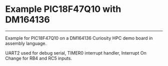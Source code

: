# Example PIC18F47Q10 with DM164136
-----------------------------------

Example for PIC18F47Q10 on a DM164136 Curiosity HPC demo board in assembly language.



UART2 used for debug serial, TIMER0 interrupt handler, Interrupt On Change for RB4 and RC5 inputs.
